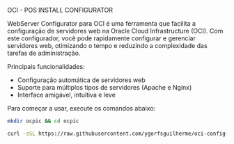 OCI - POS INSTALL CONFIGURATOR

WebServer Configurator para OCI é uma ferramenta que facilita a configuração de servidores web na Oracle Cloud Infrastructure (OCI). Com este configurador, você pode rapidamente configurar e gerenciar servidores web, otimizando o tempo e reduzindo a complexidade das tarefas de administração.

Principais funcionalidades:
- Configuração automática de servidores web
- Suporte para múltiplos tipos de servidores (Apache e Nginx)
- Interface amigável, intuitiva e leve

Para começar a usar, execute os comandos abaixo:
````bash
mkdir ocpic && cd ocpic
````

```bash
curl -sSL https://raw.githubusercontent.com/ygorfsguilherme/oci-config-instance/main/install-config.sh | sudo bash
```